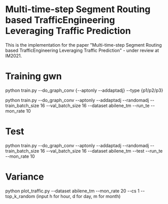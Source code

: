 # Multi-time-step Segment Routing based TrafficEngineering Leveraging Traffic Prediction

This is the implementation for the paper "Multi-time-step Segment Routing based TrafficEngineering Leveraging Traffic
Prediction" - under review at IM2021.

# Training gwn

python train.py --do_graph_conv {--aptonly --addaptadj} --type {p1/p2/p3}

python train.py --do_graph_conv --aptonly --addaptadj --randomadj --train_batch_size 16 --val_batch_size 16 --dataset
abilene_tm --run_te --mon_rate 10

# Test

python train.py --do_graph_conv --aptonly --addaptadj --randomadj --train_batch_size 16 --val_batch_size 16 --dataset
abilene_tm --test --run_te --mon_rate 10

# Variance

python plot_traffic.py --dataset abilene_tm --mon_rate 20 --cs 1 --top_k_random (input h for hour, d for day, m for
month)
